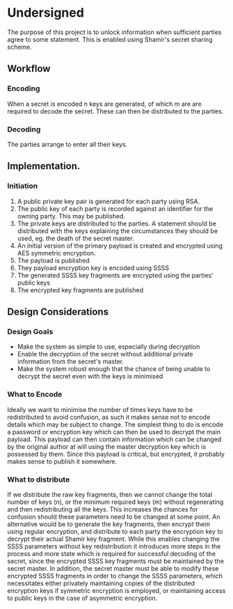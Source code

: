 # Undersigned

The purpose of this project is to unlock information when sufficient parties agree to some statement. This is enabled using Shamir's secret sharing scheme.

## Workflow

### Encoding
When a secret is encoded n keys are generated, of which m are are required to decode the secret. These can then be distributed to the parties.

### Decoding
The parties arrange to enter all their keys.

## Implementation.
### Initiation
1. A public private key pair is generated for each party using RSA.
2. The public key of each party is recorded against an identifier for the owning party. This may be published.
3. The private keys are distributed to the parties. A statement should be distributed with the keys explaining the circumstances they should be used, eg. the death of the secret master.
4. An initial version of the primary payload is created and encrypted using AES symmetric encryption.
5. The payload is published
6. They payload encryption key is encoded using SSSS
7. The generated SSSS key fragments are encrypted using the parties' public keys
8. The encrypted key fragments are published

## Design Considerations

### Design Goals
* Make the system as simple to use, especially during decryption
* Enable the decryption of the secret without additional private information from the secret's master.
* Make the system robust enough that the chance of being unable to decrypt the secret even with the keys is minimised


### What to Encode
Ideally we want to minimise the number of times keys have to be redistributed to avoid confusion, as such it makes sense not to encode details which may be subject to change. The simplest thing to do is encode a password or encryption key which can then be used to decrypt the main payload. This payload can then contain information which can be changed by the original author at will using the master decryption key which is possessed by them. Since this payload is critical, but encrypted, it probably makes sense to publish it somewhere.

### What to distribute
If we distribute the raw key fragments, then we cannot change the total number of keys (n), or the minimum required keys (m) without regenerating and then redistributing all the keys. This increases the chances for confusion should these parameters need to be changed at some point. An alternative would be to generate the key fragments, then encrypt them using regular encryption, and distribute to each party the encryption key to decrypt their actual Shamir key fragment. While this enables changing the SSSS parameters without key redistribution it introduces more steps in the process and more state which is required for successful decoding of the secret, since the encrypted SSSS key fragments must be maintained by the secret master. In addition, the secret master must be able to modify these encrypted SSSS fragments in order to change the SSSS parameters, which necessitates either privately maintaining copies of the distributed encryption keys if symmetric encryption is employed, or maintaining access to public keys in the case of asymmetric encryption.
